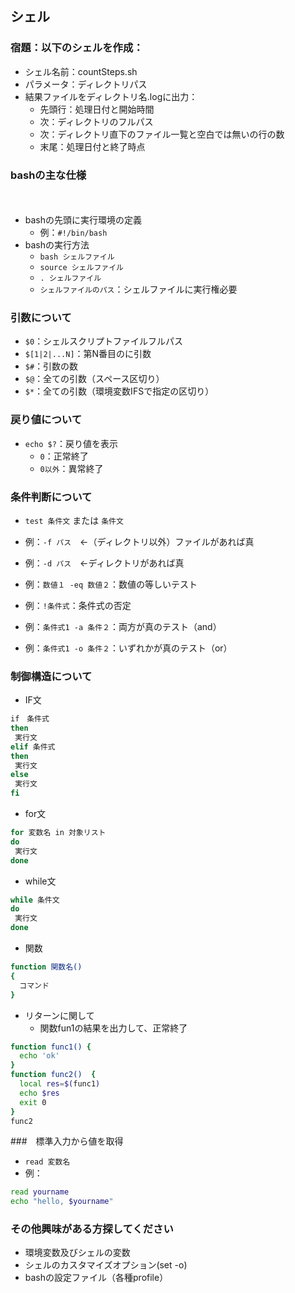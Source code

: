 ## シェル



### 宿題：以下のシェルを作成：

- シェル名前：countSteps.sh
- パラメータ：ディレクトリパス
- 結果ファイルをディレクトリ名.logに出力：
  - 先頭行：処理日付と開始時間
  - 次：ディレクトリのフルパス
  - 次：ディレクトリ直下のファイル一覧と空白では無いの行の数
  - 末尾：処理日付と終了時点
<!-- 
```bash
#!/bin/bash
date
echo $1
#ls $1 | wc -l
#(find $1 -maxdepth 1 -type f' -print0 | xargs cat ) | wc -l
#find . -maxdepth 1 -type f | xargs wc -l
#total=0

for file in `find $1 -mindepth 1 -type f`; do
 numLines=`cat $file | grep -v "^\s*$" | wc -l`
# total=$(($total + $numLines))
 echo "  " $numLines $file
done
date
```
-->


### bashの主な仕様
　
- bashの先頭に実行環境の定義
  - 例：`#!/bin/bash`
- bashの実行方法
  - `bash シェルファイル`
  - `source シェルファイル`
  - `. シェルファイル`
  - `シェルファイルのパス`：シェルファイルに実行権必要



### 引数について

- `$0`：シェルスクリプトファイルフルパス
- `$[1|2|...N]`：第N番目のに引数
- `$#`：引数の数
- `$@`：全ての引数（スペース区切り）
- `$*`：全ての引数（環境変数IFSで指定の区切り）



### 戻り値について

- `echo $?`：戻り値を表示
  - `0`：正常終了
  - `0以外`：異常終了



### 条件判断について

- `test 条件文` または `条件文`
- 例：`-f パス`　←（ディレクトリ以外）ファイルがあれば真
- 例：`-d パス`　←ディレクトリがあれば真
- 例：`数値１ -eq 数値２`：数値の等しいテスト



- 例：`!条件式`：条件式の否定
- 例：`条件式1 -a 条件２`：両方が真のテスト（and）
- 例：`条件式1 -o 条件２`：いずれかが真のテスト（or）



### 制御構造について
 
- IF文
```bash
if　条件式
then
 実行文
elif 条件式
then
 実行文
else
 実行文
fi
```



- for文
```bash
for 変数名 in 対象リスト
do
 実行文
done
```



- while文
```bash
while 条件文
do
 実行文
done
```



- 関数
```bash
function 関数名()
{
  コマンド
} 
```



- リターンに関して
  - 関数fun1の結果を出力して、正常終了
```bash
function func1() {
  echo 'ok'
}
function func2()  {
  local res=$(func1)
  echo $res
  exit 0
}
func2
```



###　標準入力から値を取得

- `read 変数名`
- 例：
```bash
read yourname
echo "hello, $yourname"
```



### その他興味がある方探してください

- 環境変数及びシェルの変数
- シェルのカスタマイズオプション(set -o)
- bashの設定ファイル（各種profile）
